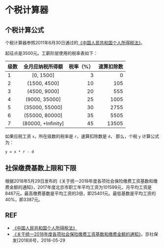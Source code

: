 # 个税计算器

## 个税计算公式

个税计算器参照2011年6月30日通过的[《中国人民共和国个人所得税法》][law]。

起征点是3500元。工薪阶层使用的税率表如下：

| 级数 | 全月应纳税所得额     | 税率（%） | 速算扣除数 |
| --- | :----------------: | --: | --: |
| 1   | [0, 1500]          | 3   | 0 |
| 2   | (1500, 4500]       | 10  | 105 |
| 3   | (4500, 9000]       | 20  | 555 |
| 4   | (9000, 35000]      | 25  | 1005 |
| 5   | (35000, 55000]     | 30  | 2755 |
| 6   | (55000, 80000]     | 35  | 5505 |
| 7   | (80000, +Infinity] | 45  | 13505 |

如果应税工资 `x`，所在级数的税率是 `r`，速算扣除数是 `d`， 那么，个税 `y` 计算公式为：

```
y = x * r - d
```

## 社保缴费基数上限和下限

根据2018年5月29日发布的《关于统一2018年度各项社会保险缴费工资基数和缴费金额的通知》，2017年度北京市职工年平均工资为101599元，月平均工资是8467元。最高缴费基数是平均工资的3倍，即25401元。最低基数是平均工资的40%，即3387元。

## REF

- [《中国人民共和国个人所得税法》][law]
- [《关于统一2018年度各项社会保险缴费工资基数和缴费金额的通知》][bj]，京社保发[2018]6号，2018-05-29

[law]: http://www.gov.cn/jrzg/2011-07/01/content_1897224.htm
[bj]: http://www.bjrbj.gov.cn/csibiz/home/static/articles/catalog_75200/2018-06-04/article_ff808081583de24e0163c85ce890038e/ff808081583de24e0163c85ce890038e.html